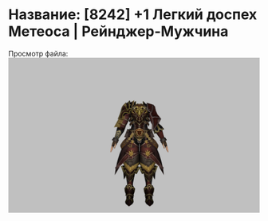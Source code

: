 # Название: [8242] +1 Легкий доспех Метеоса | Рейнджер-Мужчина

Просмотр файла:
![p020030.png](p020030.png)
